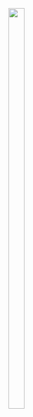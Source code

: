 <p>
<img src="(https://user-images.githubusercontent.com/124056284/217725517-5c464255-4599-4b9a-955b-5058a841fe39.png" width=25% height=45%>
</p>
